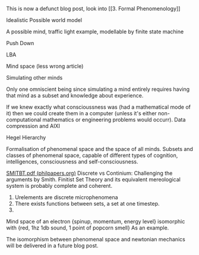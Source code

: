 This is now a defunct blog post, look into [[3. Formal Phenomenology]]

Idealistic Possible world model

A possible mind, traffic light example, modellable by finite state machine

Push Down

LBA

Mind space (less wrong article)

Simulating other minds

Only one omniscient being since simulating a mind entirely requires having that mind as a subset and knowledge about experience. 

If we knew exactly what conscioussness was (had a mathematical mode of it) then we could create them in a computer (unless it's either non-computational mathematics or engineering problems would occurr). Data compression and AIXI

Hegel Hierarchy

Formalisation of phenomenal space and the space of all minds. Subsets and classes of phenomenal space, capable of different types of cognition, intelligences, consciousness and self-consciousness. 

[SMITBT.pdf (philpapers.org)](https://philpapers.org/archive/SMITBT.pdf)
Discrete vs Continium: Challenging the arguments by Smith. Finitist Set Theory and its equivalent mereological system is probably complete and coherent. 
1. Urelements are discrete microphenomena
2. There exists functions between sets, a set at one timestep.
3. 

Mind space of an electron
{spinup, momentum, energy level} isomorphic with {red, 1hz 1db sound, 1 point of popcorn smell}
As an example. 

The isomorphism between phenomenal space and newtonian mechanics will be delivered in a future blog post. 